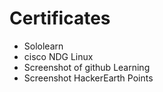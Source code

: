# Certificates
* Sololearn
* cisco NDG Linux
* Screenshot of github Learning
* Screenshot HackerEarth Points
